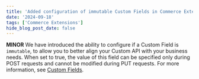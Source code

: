 ```yaml
---
title: 'Added configuration of immutable Custom Fields in Commerce Extensions'
date: '2024-09-18'
tags: ['Commerce Extensions']
hide_blog_post_date: false
---
```


**MINOR** We have introduced the ability to configure if a Custom Field is `immutable`, to allow you to better align your Custom API with your business needs. When set to true, the value of this field can be specified only during POST requests and cannot be modified during PUT requests. For more information, see [Custom Fields](/docs/api/commerce-extensions/custom-fields).

